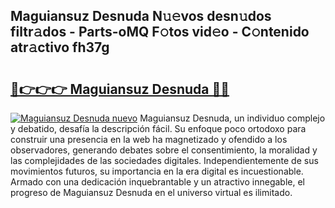 ## Maguiansuz Desnuda N𝚞𝚎vos desn𝚞dos filtr𝚊dos - Parts-oMQ F𝚘tos vid𝚎o - C𝚘ntenido atr𝚊ctivo fh37g

# <h2><a href="http://mba19cc.tromn.icu/?c=Maguiansuz+Desnuda">🔗👉👉👉 Maguiansuz Desnuda 🔗🔗</a></h2>

[![Maguiansuz Desnuda nuevo](https://i.imgur.com/pEAQMta.gif)](http://mba19cc.tromn.icu/?c=Maguiansuz+Desnuda)
Maguiansuz Desnuda, un individuo complejo y debatido, desafía la descripción fácil. Su enfoque poco ortodoxo para construir una presencia en la web ha magnetizado y ofendido a los observadores, generando debates sobre el consentimiento, la moralidad y las complejidades de las sociedades digitales. Independientemente de sus movimientos futuros, su importancia en la era digital es incuestionable. Armado con una dedicación inquebrantable y un atractivo innegable, el progreso de Maguiansuz Desnuda en el universo virtual es ilimitado.
